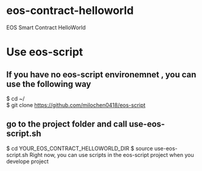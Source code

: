 # eos-contract-helloworld
EOS Smart Contract HelloWorld

# Use eos-script
## If you have no eos-script environemnet , you can use the following way
$ cd ~/  
$ git clone https://github.com/milochen0418/eos-script  
## go to the project folder and call use-eos-script.sh
$ cd YOUR_EOS_CONTRACT_HELLOWORLD_DIR
$ source use-eos-script.sh
Right now, you can use scripts in the eos-script project when you develope project 

